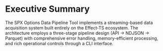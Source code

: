 # Executive Summary

The SPX Options Data Pipeline Tool implements a streaming-based data acquisition system built entirely on the Effect-TS ecosystem. The architecture employs a three-stage pipeline design (API → NDJSON → Parquet) with comprehensive error handling, memory-efficient processing, and rich operational controls through a CLI interface.
